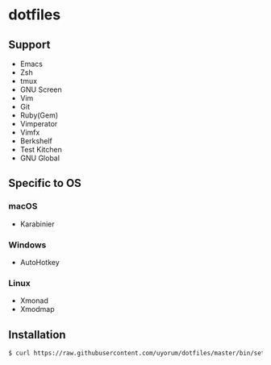 # dotfiles

## Support
* Emacs
* Zsh
* tmux
* GNU Screen
* Vim
* Git
* Ruby(Gem)
* Vimperator
* Vimfx
* Berkshelf
* Test Kitchen
* GNU Global

## Specific to OS
### macOS
* Karabinier

### Windows
* AutoHotkey

### Linux
* Xmonad
* Xmodmap

## Installation

```bash
$ curl https://raw.githubusercontent.com/uyorum/dotfiles/master/bin/setup.sh | bash
```
